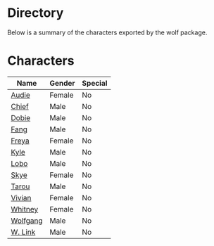 # Directory
Below is a summary of the characters exported by the wolf package.
# Characters
|Name|Gender|Special|
|---|---|---|
|[Audie](./character/wolf/audie.go)|Female|No|
|[Chief](./character/wolf/chief.go)|Male|No|
|[Dobie](./character/wolf/dobie.go)|Male|No|
|[Fang](./character/wolf/fang.go)|Male|No|
|[Freya](./character/wolf/freya.go)|Female|No|
|[Kyle](./character/wolf/kyle.go)|Male|No|
|[Lobo](./character/wolf/lobo.go)|Male|No|
|[Skye](./character/wolf/skye.go)|Female|No|
|[Tarou](./character/wolf/tarou.go)|Male|No|
|[Vivian](./character/wolf/vivian.go)|Female|No|
|[Whitney](./character/wolf/whitney.go)|Female|No|
|[Wolfgang](./character/wolf/wolfgang.go)|Male|No|
|[W. Link](./character/wolf/wlink.go)|Male|No|
